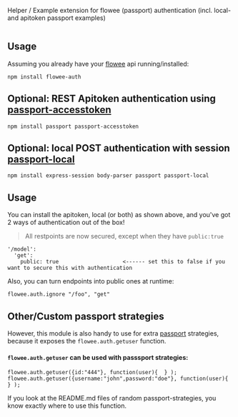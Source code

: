 Helper / Example extension for flowee (passport) authentication (incl. local- and apitoken passport examples)

<img alt='' src='https://travis-ci.org/coderofsalvation/flowee-auth.svg'/>

## Usage

Assuming you already have your [flowee](https://npmjs.org/flowee) api running/installed:

    npm install flowee-auth

## Optional: REST Apitoken authentication using [passport-accesstoken](https://npmjs.org/passport-accesstoken)

    npm install passport passport-accesstoken

## Optional: local POST authentication with session [passport-local](https://npmjs.org/passport-local)
    
    npm install express-session body-parser passport passport-local

## Usage

You can install the apitoken, local (or both) as shown above, and you've got 2 ways of authentication out of the box!

> All restpoints are now secured, except when they have `public:true`

    '/model':
      'get':
        public: true                    <------ set this to false if you want to secure this with authentication 

Also, you can turn endpoints into public ones at runtime:

    flowee.auth.ignore "/foo", "get"

## Other/Custom passport strategies 

However, this module is also handy to use for extra [passport](https://npmjs.org/passport) strategies, because it exposes
the `flowee.auth.getuser` function.

#### `flowee.auth.getuser` can be used with passsport strategies:

    flowee.auth.getuser({id:"444"}, function(user){  } );
    flowee.auth.getuser({username:"john",password:"doe"}, function(user){  } );

If you look at the README.md files of random passport-strategies, you know exactly where to use this function.
